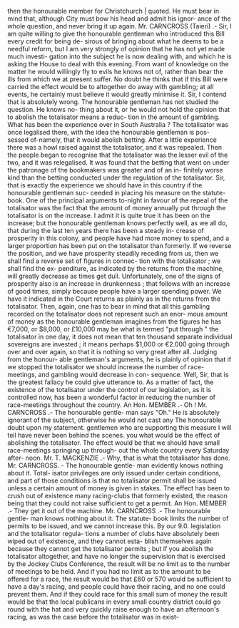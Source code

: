 then the honourable member for Christchurch | quoted. He must bear in mind that, although City must bow his head and admit his ignor- ance of the whole question, and never bring it up again. Mr. CARNCROSS (Taieri) .- Sir, I am quite willing to give the honourable gentleman who introduced this Bill every credit for being de- sirous of bringing about what he deems to be a needful reform, but I am very strongly of opinion that he has not yet made much investi- gation into the subject he is now dealing with, and which he is asking the House to deal with this evening. From want of knowledge on the matter he would willingly fly to evils he knows not of, rather than bear the ills from which we at present suffer. No doubt he thinks that if this Bill were carried the effect would be to altogether do away with gambling; at all events, he certainly must believe it would greatly minimise it. Sir, I contend that is absolutely wrong. The honourable gentleman has not studied the question. He knows no- thing about it, or he would not hold the opinion that to abolish the totalisator means a reduc- tion in the amount of gambling. What has been the experience over in South Australia ? The totalisator was once legalised there, with the idea the honourable gentleman is pos- sessed of-namely, that it would abolish betting. After a little experience there was a howl raised against the totalisator, and it was repealed. Then the people began to recognise that the totalisator was the lesser evil of the two, and it was relegalised. It was found that the betting that went on under the patronage of the bookmakers was greater and of an in- finitely worse kind than the betting conducted under the regulation of the totalisator. Sir, that is exactly the experience we should have in this country if the honourable gentleman suc- ceeded in placing his measure on the statute- book. One of the principal arguments to-night in favour of the repeal of the totalisator was the fact that the amount of money annually put through the totalisator is on the increase. I admit it is quite true it has been on the increase; but the honourable gentleman knows perfectly well, as we all do, that during the last ten years there has been a steady in- crease of prosperity in this colony, and people have had more money to spend, and a larger proportion has been put on the totalisator than formerly. If we reverse the position, and we have prosperity steadily receding from us, then we shall find a reverse set of figures in connec- tion with the totalisator ; we shall find the ex- penditure, as indicated by the returns from the machine, will greatly decrease as times get dull. Unfortunately, one of the signs of prosperity also is an increase in drunkenness ; that follows with an increase of good times, simply because people have a larger spending power. We have it indicated in the Court returns as plainly as in the returns from the totalisator. Then, again, one has to bear in mind that all this gambling recorded on the totalisator does not represent such an enor- mous amount of money as the honourable gentleman imagines from the figures he has €7,000, or $8,000, or £10,000 may be what is termed "put through " the totalisator in one day, it does not mean that ten thousand separate individual sovereigns are invested ; it means perhaps $1,000 or €2.000 going through over and over again, so that it is nothing so very great after all. Judging from the honour- able gentleman's arguments, he is plainly of opinion that if we stopped the totalisator we should increase the number of race- meetings, and gambling would decrease in con- sequence. Well, Sir, that is the greatest fallacy he could give utterance to. As a matter of fact, the existence of the totalisator under the control of our legislation, as it is controlled now, has been a wonderful factor in reducing the number of race-meetings throughout the country. An Hon. MEMBER .- Oh ! Mr. CARNCROSS .- The honourable gentle- man says "Oh." He is absolutely ignorant of the subject, otherwise he would not cast any The honourable doubt upon my statement. gentlemen who are supporting this measure I will tell have never been behind the scenes. you what would be the effect of abolishing the totalisator. The effect would be that we should have small race-meetings springing up through- out the whole country every Saturday after- noon. Mr. T. MACKENZIE .- Why, that is what the totalisator has done. Mr. CARNCROSS. - The honourable gentle- man evidently knows nothing about it. Total- isator privileges are only issued under certain conditions, and part of those conditions is that no totalisator permit shall be issued unless a certain amount of money is given in stakes. The effect has been to crush out of existence many racing-clubs that formerly existed, the reason being that they could not raise sufficient to get a permit. An Hon. MEMBER .- They get it out of the machine. Mr. CARNCROSS .- The honourable gentle- man knows nothing about it. The statute- book limits the number of permits to be issued, and we cannot increase this. By our 9.0. legislation and the totalisator regula- tions a number of clubs have absolutely been wiped out of existence, and they cannot esta- blish themselves again because they cannot get the totalisator permits ; but if you abolish the totalisator altogether, and have no longer the supervision that is exercised by the Jockey Clubs Conference, the result will be no limit as to the number of meetings to be held. And if you had no limit as to the amount to be offered for a race, the result would be that £60 or 570 would be sufficient to have a day's racing, and people could have their racing, and no one could prevent them. And if they could race for this small sum of money the result would be that the local publicans in every small country district could go round with the hat and very quickly raise enough to have an afternoon's racing, as was the case before the totalisator was in exist- 
